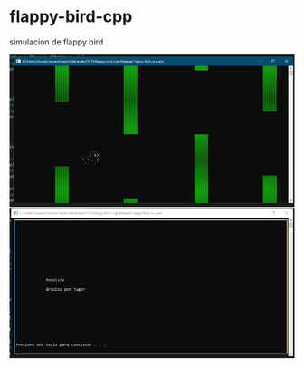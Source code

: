 # flappy-bird-cpp
simulacion de flappy bird

![](Screenshots/Screenshot_1.png)
![](Screenshots/Screenshot_2.png)
